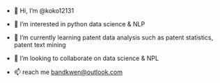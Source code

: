 - 👋 Hi, I’m @koko12131
- 👀 I’m interested in python data science & NLP

- 🌱 I’m currently learning patent data analysis such as patent statistics, patent text mining
- 💞️ I’m looking to collaborate on data science & NPL
- 📫 reach me bandkwen@outlook.com

<!---
koko12131/koko12131 is a ✨ special ✨ repository because its `README.md` (this file) appears on your GitHub profile.
You can click the Preview link to take a look at your changes.
--->

